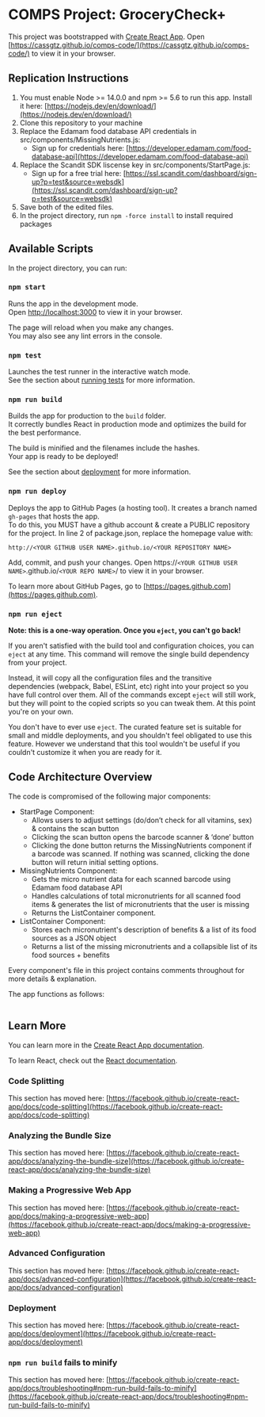 # COMPS Project: GroceryCheck+

This project was bootstrapped with [Create React App](https://github.com/facebook/create-react-app). Open [https://cassgtz.github.io/comps-code/](https://cassgtz.github.io/comps-code/) to view it in your browser.

## Replication Instructions

1. You must enable Node >= 14.0.0 and npm >= 5.6 to run this app. Install it here: [https://nodejs.dev/en/download/](https://nodejs.dev/en/download/)
2. Clone this repository to your machine
3. Replace the Edamam food database API credentials in src/components/MissingNutrients.js:
    * Sign up for credentials here: [https://developer.edamam.com/food-database-api](https://developer.edamam.com/food-database-api)
4. Replace the Scandit SDK liscense key in src/components/StartPage.js:
    * Sign up for a free trial here: [https://ssl.scandit.com/dashboard/sign-up?p=test&source=websdk](https://ssl.scandit.com/dashboard/sign-up?p=test&source=websdk)
5. Save both of the edited files.
6. In the project directory, run `npm -force install` to install required packages

## Available Scripts

In the project directory, you can run:

### `npm start`

Runs the app in the development mode.\
Open [http://localhost:3000](http://localhost:3000) to view it in your browser.

The page will reload when you make any changes.\
You may also see any lint errors in the console.

### `npm test`

Launches the test runner in the interactive watch mode.\
See the section about [running tests](https://facebook.github.io/create-react-app/docs/running-tests) for more information.

### `npm run build`

Builds the app for production to the `build` folder.\
It correctly bundles React in production mode and optimizes the build for the best performance.

The build is minified and the filenames include the hashes.\
Your app is ready to be deployed!

See the section about [deployment](https://facebook.github.io/create-react-app/docs/deployment) for more information.

### `npm run deploy`

Deploys the app to GitHub Pages (a hosting tool). It creates a branch named `gh-pages` that hosts the app.\
To do this, you MUST have a github account & create a PUBLIC repository for the project. In line 2 of package.json, replace the homepage value with:

`http://<YOUR GITHUB USER NAME>.github.io/<YOUR REPOSITORY NAME>`

Add, commit, and push your changes. Open https://`<YOUR GITHUB USER NAME>`.github.io/`<YOUR REPO NAME>`/ to view it in your browser.

To learn more about GitHub Pages, go to [https://pages.github.com](https://pages.github.com).

### `npm run eject`

**Note: this is a one-way operation. Once you `eject`, you can't go back!**

If you aren't satisfied with the build tool and configuration choices, you can `eject` at any time. This command will remove the single build dependency from your project.

Instead, it will copy all the configuration files and the transitive dependencies (webpack, Babel, ESLint, etc) right into your project so you have full control over them. All of the commands except `eject` will still work, but they will point to the copied scripts so you can tweak them. At this point you're on your own.

You don't have to ever use `eject`. The curated feature set is suitable for small and middle deployments, and you shouldn't feel obligated to use this feature. However we understand that this tool wouldn't be useful if you couldn't customize it when you are ready for it.

## Code Architecture Overview

The code is compromised of the following major components: 
* StartPage Component:
   * Allows users to adjust settings (do/don’t check for all vitamins, sex) & contains the scan button 
   * Clicking the scan button opens the barcode scanner & ‘done’ button
   * Clicking the done button returns the MissingNutrients component if a barcode was scanned. If nothing was scanned, clicking the done button will return initial setting options.
* MissingNutrients Component:
   * Gets the micro nutrient data for each scanned barcode using Edamam food database API
   * Handles calculations of total micronutrients for all scanned food items & generates the list of micronutrients that the user is missing
   * Returns the ListContainer component.
* ListContainer Component:
   * Stores each micronutrient's description of benefits & a list of its food sources as a JSON object
   * Returns a list of the missing micronutrients and a collapsible list of its food sources + benefits
 
 Every component's file in this project contains comments throughout for more details & explanation.
 
 The app functions as follows: 
 
 ![]()

## Learn More

You can learn more in the [Create React App documentation](https://facebook.github.io/create-react-app/docs/getting-started).

To learn React, check out the [React documentation](https://reactjs.org/).

### Code Splitting

This section has moved here: [https://facebook.github.io/create-react-app/docs/code-splitting](https://facebook.github.io/create-react-app/docs/code-splitting)

### Analyzing the Bundle Size

This section has moved here: [https://facebook.github.io/create-react-app/docs/analyzing-the-bundle-size](https://facebook.github.io/create-react-app/docs/analyzing-the-bundle-size)

### Making a Progressive Web App

This section has moved here: [https://facebook.github.io/create-react-app/docs/making-a-progressive-web-app](https://facebook.github.io/create-react-app/docs/making-a-progressive-web-app)

### Advanced Configuration

This section has moved here: [https://facebook.github.io/create-react-app/docs/advanced-configuration](https://facebook.github.io/create-react-app/docs/advanced-configuration)

### Deployment

This section has moved here: [https://facebook.github.io/create-react-app/docs/deployment](https://facebook.github.io/create-react-app/docs/deployment)

### `npm run build` fails to minify

This section has moved here: [https://facebook.github.io/create-react-app/docs/troubleshooting#npm-run-build-fails-to-minify](https://facebook.github.io/create-react-app/docs/troubleshooting#npm-run-build-fails-to-minify)
